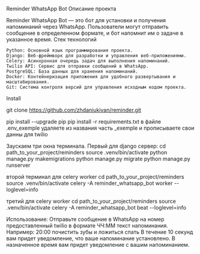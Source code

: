 Reminder WhatsApp Bot
Описание проекта

Reminder WhatsApp Bot — это бот для установки и получения напоминаний через WhatsApp. Пользователи могут отправить
сообщение в определенном формате, и бот напомнит им о задаче в указанное время.
Стек технологий

    Python: Основной язык программирования проекта.
    Django: Веб-фреймворк для разработки и управления веб-приложениями.
    Celery: Асинхронная очередь задач для выполнения напоминаний.
    Twilio API: Сервис для отправки сообщений в WhatsApp.
    PostgreSQL: База данных для хранения напоминаний.
    Docker: Контейнеризация приложения для удобного развертывания и масштабирования.
    Git: Система контроля версий для управления исходным кодом проекта.

Install

git clone https://github.com/zhdaniukivan/reminder.git

pip install --upgrade pip pip install -r requirements.txt в файле .env_exemple удаляете из названия часть _exemple
и прописываете свои данны для twilio

Заускаем три окна терминала. Первый для django сервер:
cd path_to_your_project/reminders
source .venv/bin/activate
python manage.py makemigrations
python manage.py migrate
python manage.py runserver

второй терминал для celery worker
cd path_to_your_project/reminders
source .venv/bin/activate
celery -A reminder_whatsapp_bot worker --loglevel=info

третий для celery worker
cd path_to_your_project/reminders
source .venv/bin/activate
celery -A reminder_whatsapp_bot beat --loglevel=info

Использование:
Отправьте сообщение в WhatsApp на номер предоставленный twilio
в формате ЧЧ:ММ текст напоминания. Например: 20:00 почистить зубы и ложиться спать 
В течение 10 секунд вам придет уведомление, что ваше напоминание установлено. 
В назначенное время вам придет уведомление с вашим напоминанием.